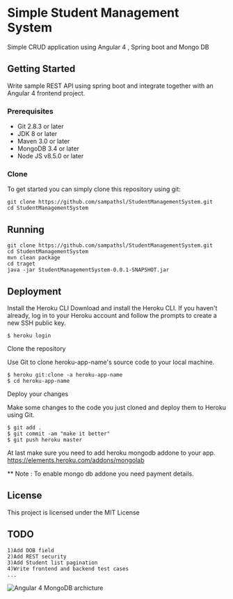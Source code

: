 # Simple Student Management System
Simple CRUD application using Angular 4 , Spring boot and Mongo DB

## Getting Started

Write sample REST API using spring boot and integrate together with an Angular 4 
frontend project.

### Prerequisites

* Git 2.8.3 or later
* JDK 8 or later
* Maven 3.0 or later
* MongoDB 3.4 or later
* Node JS v8.5.0 or later

### Clone
To get started you can simply clone this repository using git:
```
git clone https://github.com/sampathsl/StudentManagementSystem.git
cd StudentManagementSystem
```

## Running

```
git clone https://github.com/sampathsl/StudentManagementSystem.git
cd StudentManagementSystem
mvn clean package
cd traget
java -jar StudentManagementSystem-0.0.1-SNAPSHOT.jar
```

## Deployment

Install the Heroku CLI
Download and install the Heroku CLI.
If you haven't already, log in to your Heroku account and follow the prompts to create a new SSH public key.
```
$ heroku login
```
Clone the repository

Use Git to clone heroku-app-name's source code to your local machine.

```
$ heroku git:clone -a heroku-app-name
$ cd heroku-app-name
```
Deploy your changes

Make some changes to the code you just cloned and deploy them to Heroku using Git.

```
$ git add .
$ git commit -am "make it better"
$ git push heroku master
```

At last make sure you need to add heroku mongodb addone to your app.
https://elements.heroku.com/addons/mongolab

** Note : To enable mongo db addone you need payment details.

## License

This project is licensed under the MIT License

## TODO

    1)Add DOB field
    2)Add REST security
    3)Add Student list pagination
    4)Write frontend and backend test cases
    ...

![Angular 4 MongoDB archicture](http://www.davismol.net/wp-content/uploads/2017/07/000-Spring-Boot-and-AngularJS-4-Web-Application-Architecture-Layers-228x300.png)


